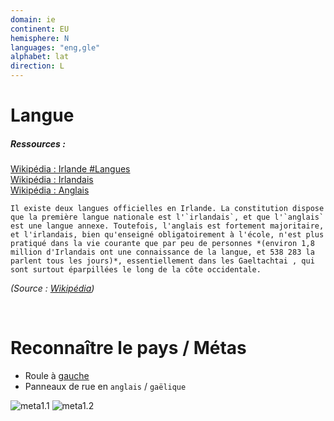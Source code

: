 ```yaml
---
domain: ie
continent: EU
hemisphere: N
languages: "eng,gle"
alphabet: lat
direction: L
---
```


# Langue

##### Ressources :

[Wikipédia : Irlande #Langues](https://fr.wikipedia.org/wiki/Irlande_(pays)#Langues)  
[Wikipédia : Irlandais](https://fr.wikipedia.org/wiki/Irlandais)  
[Wikipédia : Anglais](https://fr.wikipedia.org/wiki/Anglais)

```
Il existe deux langues officielles en Irlande. La constitution dispose que la première langue nationale est l'`irlandais`, et que l'`anglais` est une langue annexe. Toutefois, l'anglais est fortement majoritaire, et l'irlandais, bien qu'enseigné obligatoirement à l'école, n'est plus pratiqué dans la vie courante que par peu de personnes *(environ 1,8 million d'Irlandais ont une connaissance de la langue, et 538 283 la parlent tous les jours)*, essentiellement dans les Gaeltachtai , qui sont surtout éparpillées le long de la côte occidentale.
```
*(Source : [Wikipédia](https://fr.wikipedia.org/wiki/Irlande_(pays)#Langues))*


<br/>

# Reconnaître le pays / Métas

- Roule à [gauche](https://fr.wikipedia.org/wiki/Sens_de_circulation_(route)#%C3%80_gauche)
- Panneaux de rue en `anglais` / `gaëlique`

![meta1.1](/images/ie_geoguessr.png)
![meta1.2](/images/ie_geoguessr2.png)
